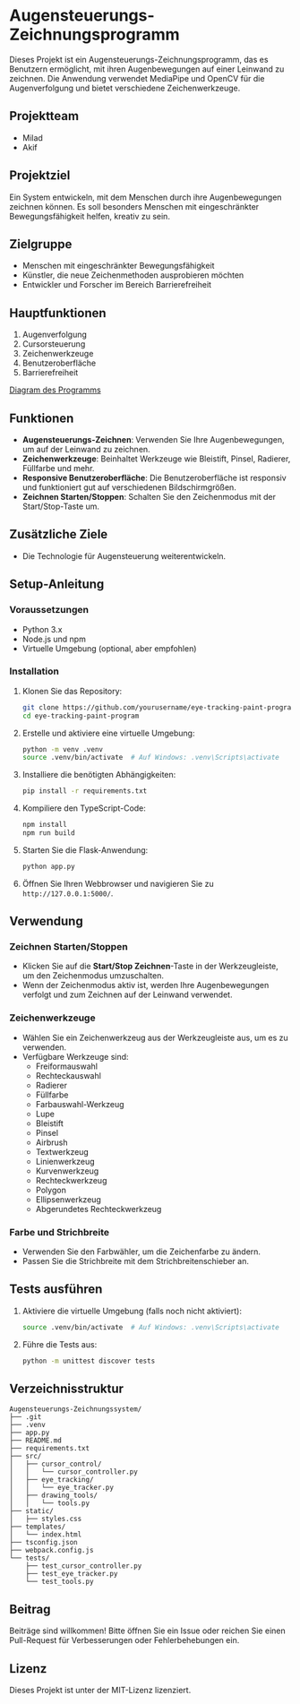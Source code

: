 # Augensteuerungs-Zeichnungsprogramm

Dieses Projekt ist ein Augensteuerungs-Zeichnungsprogramm, das es Benutzern ermöglicht, mit ihren Augenbewegungen auf einer Leinwand zu zeichnen. Die Anwendung verwendet MediaPipe und OpenCV für die Augenverfolgung und bietet verschiedene Zeichenwerkzeuge.

## Projektteam
- Milad
- Akif

## Projektziel
Ein System entwickeln, mit dem Menschen durch ihre Augenbewegungen zeichnen können. Es soll besonders Menschen mit eingeschränkter Bewegungsfähigkeit helfen, kreativ zu sein.

## Zielgruppe
- Menschen mit eingeschränkter Bewegungsfähigkeit
- Künstler, die neue Zeichenmethoden ausprobieren möchten
- Entwickler und Forscher im Bereich Barrierefreiheit

## Hauptfunktionen
1. Augenverfolgung
2. Cursorsteuerung
3. Zeichenwerkzeuge
4. Benutzeroberfläche
5. Barrierefreiheit

[Diagram des Programms](/Augensteuerungs-Zeichnungssystem.pdf)

## Funktionen

- **Augensteuerungs-Zeichnen**: Verwenden Sie Ihre Augenbewegungen, um auf der Leinwand zu zeichnen.
- **Zeichenwerkzeuge**: Beinhaltet Werkzeuge wie Bleistift, Pinsel, Radierer, Füllfarbe und mehr.
- **Responsive Benutzeroberfläche**: Die Benutzeroberfläche ist responsiv und funktioniert gut auf verschiedenen Bildschirmgrößen.
- **Zeichnen Starten/Stoppen**: Schalten Sie den Zeichenmodus mit der Start/Stop-Taste um.

## Zusätzliche Ziele
- Die Technologie für Augensteuerung weiterentwickeln.

## Setup-Anleitung

### Voraussetzungen
- Python 3.x
- Node.js und npm
- Virtuelle Umgebung (optional, aber empfohlen)

### Installation

1. Klonen Sie das Repository:
    ```sh
    git clone https://github.com/yourusername/eye-tracking-paint-program.git
    cd eye-tracking-paint-program
    ```

2. Erstelle und aktiviere eine virtuelle Umgebung:
    ```sh
    python -m venv .venv
    source .venv/bin/activate  # Auf Windows: .venv\Scripts\activate
    ```

3. Installiere die benötigten Abhängigkeiten:
    ```sh
    pip install -r requirements.txt
    ```

4. Kompiliere den TypeScript-Code:
    ```sh
    npm install
    npm run build
    ```

5. Starten Sie die Flask-Anwendung:
    ```sh
    python app.py
    ```

6. Öffnen Sie Ihren Webbrowser und navigieren Sie zu `http://127.0.0.1:5000/`.

## Verwendung

### Zeichnen Starten/Stoppen

- Klicken Sie auf die **Start/Stop Zeichnen**-Taste in der Werkzeugleiste, um den Zeichenmodus umzuschalten.
- Wenn der Zeichenmodus aktiv ist, werden Ihre Augenbewegungen verfolgt und zum Zeichnen auf der Leinwand verwendet.

### Zeichenwerkzeuge

- Wählen Sie ein Zeichenwerkzeug aus der Werkzeugleiste aus, um es zu verwenden.
- Verfügbare Werkzeuge sind:
  - Freiformauswahl
  - Rechteckauswahl
  - Radierer
  - Füllfarbe
  - Farbauswahl-Werkzeug
  - Lupe
  - Bleistift
  - Pinsel
  - Airbrush
  - Textwerkzeug
  - Linienwerkzeug
  - Kurvenwerkzeug
  - Rechteckwerkzeug
  - Polygon
  - Ellipsenwerkzeug
  - Abgerundetes Rechteckwerkzeug

### Farbe und Strichbreite

- Verwenden Sie den Farbwähler, um die Zeichenfarbe zu ändern.
- Passen Sie die Strichbreite mit dem Strichbreitenschieber an.

## Tests ausführen

1. Aktiviere die virtuelle Umgebung (falls noch nicht aktiviert):
    ```sh
    source .venv/bin/activate  # Auf Windows: .venv\Scripts\activate
    ```

2. Führe die Tests aus:
    ```sh
    python -m unittest discover tests
    ```

## Verzeichnisstruktur

```plaintext
Augensteuerungs-Zeichnungssystem/
├── .git
├── .venv
├── app.py
├── README.md
├── requirements.txt
├── src/
│   ├── cursor_control/
│   │   └── cursor_controller.py
│   ├── eye_tracking/
│   │   └── eye_tracker.py
│   ├── drawing_tools/
│   │   └── tools.py
├── static/
│   ├── styles.css
├── templates/
│   └── index.html
├── tsconfig.json
├── webpack.config.js
└── tests/
    ├── test_cursor_controller.py
    ├── test_eye_tracker.py
    └── test_tools.py
```

## Beitrag

Beiträge sind willkommen! Bitte öffnen Sie ein Issue oder reichen Sie einen Pull-Request für Verbesserungen oder Fehlerbehebungen ein.

## Lizenz

Dieses Projekt ist unter der MIT-Lizenz lizenziert.

